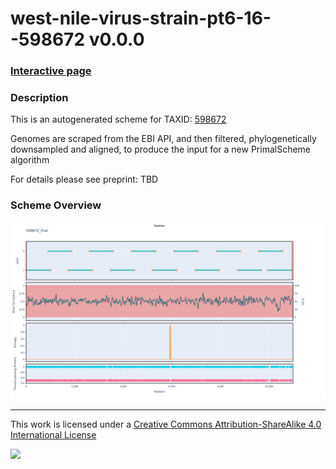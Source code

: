 # west-nile-virus-strain-pt6-16--598672 v0.0.0

### [Interactive page](https://chrisgkent.github.io/schemes/west-nile-virus-strain-pt6-16--598672-1000-v0.0.0)

### Description

This is an autogenerated scheme for TAXID: [598672](https://www.ncbi.nlm.nih.gov/Taxonomy/Browser/wwwtax.cgi?mode=Info&id=598672&lvl=3&lin=f&keep=1&srchmode=1&unlock)

Genomes are scraped from the EBI API, and then filtered, phylogenetically downsampled and aligned, to produce the input for a new PrimalScheme algorithm

For details please see preprint: TBD

### Scheme Overview

![Alt text](work/598672_final.png '598672_final.png')

------------------------------------------------------------------------

This work is licensed under a [Creative Commons Attribution-ShareAlike 4.0 International License](http://creativecommons.org/licenses/by-sa/4.0/) 

![](https://i.creativecommons.org/l/by-sa/4.0/88x31.png)